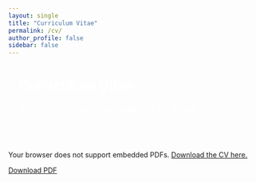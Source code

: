 ```yaml
---
layout: single
title: "Curriculum Vitae"
permalink: /cv/
author_profile: false
sidebar: false
---
```


<div style="background: var(--mm-dark); color: white; padding: 2em 1.5em; border-radius: 12px; margin-bottom: 2em;">
  <h1 style="margin-top: 0;">Curriculum Vitae</h1>
  <p style="font-size: 1.2em;">Download or browse my academic CV below.</p>
</div>

<object data="/assets/files/DAPL_CV.pdf" type="application/pdf" width="100%" height="800px">
  <p>Your browser does not support embedded PDFs. <a href="/assets/files/DAPL_CV.pdf">Download the CV here.</a></p>
</object>

<p style="margin-top: 1em;">
  <a href="/assets/files/DAPL_CV.pdf" class="btn btn--primary">Download PDF</a>
</p>
